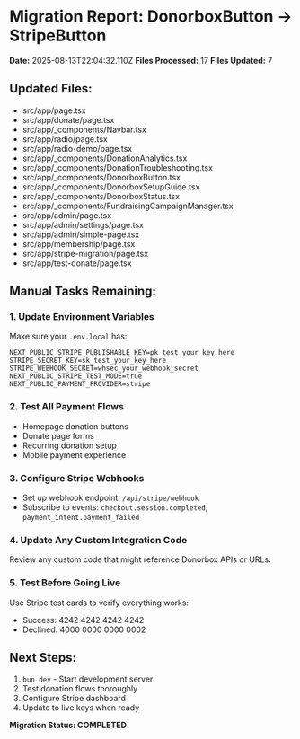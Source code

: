 # Migration Report: DonorboxButton → StripeButton

**Date:** 2025-08-13T22:04:32.110Z
**Files Processed:** 17
**Files Updated:** 7

## Updated Files:
- src/app/page.tsx
- src/app/donate/page.tsx
- src/app/_components/Navbar.tsx
- src/app/radio/page.tsx
- src/app/radio-demo/page.tsx
- src/app/_components/DonationAnalytics.tsx
- src/app/_components/DonationTroubleshooting.tsx
- src/app/_components/DonorboxButton.tsx
- src/app/_components/DonorboxSetupGuide.tsx
- src/app/_components/DonorboxStatus.tsx
- src/app/_components/FundraisingCampaignManager.tsx
- src/app/admin/page.tsx
- src/app/admin/settings/page.tsx
- src/app/admin/simple-page.tsx
- src/app/membership/page.tsx
- src/app/stripe-migration/page.tsx
- src/app/test-donate/page.tsx

## Manual Tasks Remaining:

### 1. Update Environment Variables
Make sure your `.env.local` has:
```env
NEXT_PUBLIC_STRIPE_PUBLISHABLE_KEY=pk_test_your_key_here
STRIPE_SECRET_KEY=sk_test_your_key_here
STRIPE_WEBHOOK_SECRET=whsec_your_webhook_secret
NEXT_PUBLIC_STRIPE_TEST_MODE=true
NEXT_PUBLIC_PAYMENT_PROVIDER=stripe
```

### 2. Test All Payment Flows
- Homepage donation buttons
- Donate page forms
- Recurring donation setup
- Mobile payment experience

### 3. Configure Stripe Webhooks
- Set up webhook endpoint: `/api/stripe/webhook`
- Subscribe to events: `checkout.session.completed`, `payment_intent.payment_failed`

### 4. Update Any Custom Integration Code
Review any custom code that might reference Donorbox APIs or URLs.

### 5. Test Before Going Live
Use Stripe test cards to verify everything works:
- Success: 4242 4242 4242 4242
- Declined: 4000 0000 0000 0002

## Next Steps:
1. `bun dev` - Start development server
2. Test donation flows thoroughly
3. Configure Stripe dashboard
4. Update to live keys when ready

**Migration Status: COMPLETED**
